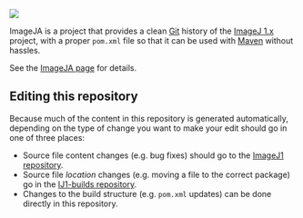 [![](https://travis-ci.org/imagej/ImageJA.svg?branch=master)](https://travis-ci.org/imagej/ImageJA)

ImageJA is a project that provides a clean [Git](https://imagej.net/Git)
history of the [ImageJ 1.x](https://imagej.net/ImageJ1) project, with a proper
`pom.xml` file so that it can be used with [Maven](https://imagej.net/Maven)
without hassles.

See the [ImageJA page](https://imagej.net/ImageJA) for details.

## Editing this repository

Because much of the content in this repository is generated automatically, depending on the type of change you want to make your edit should go in one of three places:

* Source file content changes (e.g. bug fixes) should go to the [ImageJ1 repository](https://github.com/imagej/imagej1).
* Source file *location* changes (e.g. moving a file to the correct package) go in the [IJ1-builds repository](https://github.com/imagej/ij1-builds).
* Changes to the build structure (e.g. `pom.xml` updates) can be done directly in this repository.

